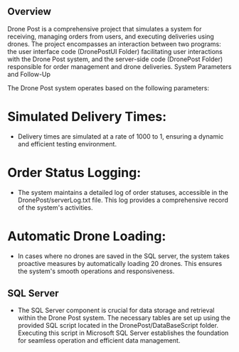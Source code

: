 ## Overview
Drone Post is a comprehensive project that simulates a system for receiving, managing orders from users, and executing deliveries using drones. The project encompasses an interaction between two programs: the user interface code (DronePostUI Folder) facilitating user interactions with the Drone Post system, and the server-side code (DronePost Folder) responsible for order management and drone deliveries.
System Parameters and Follow-Up

The Drone Post system operates based on the following parameters:

# Simulated Delivery Times:
- Delivery times are simulated at a rate of 1000 to 1, ensuring a dynamic and efficient testing environment.

# Order Status Logging:
- The system maintains a detailed log of order statuses, accessible in the DronePost/serverLog.txt file. This log provides a comprehensive record of the system's activities.

# Automatic Drone Loading:
- In cases where no drones are saved in the SQL server, the system takes proactive measures by automatically loading 20 drones. This ensures the system's smooth operations and responsiveness.

## SQL Server
- The SQL Server component is crucial for data storage and retrieval within the Drone Post system. The necessary tables are set up using the provided SQL script located in the DronePost/DataBaseScript folder. Executing this script in Microsoft SQL Server establishes the foundation for seamless operation and efficient data management.
